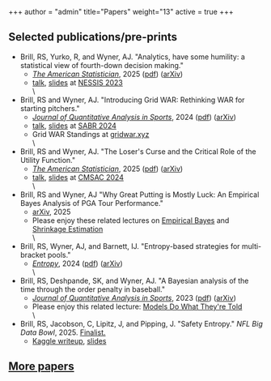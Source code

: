 +++
author = "admin"
title="Papers"
weight="13"
active = true
+++

## Selected publications/pre-prints

* Brill, RS, Yurko, R, and Wyner, AJ. "Analytics, have some humility: a statistical view of fourth-down decision making." 
    * [_The American Statistician_](https://www.tandfonline.com/doi/full/10.1080/00031305.2025.2475801), 2025 ([pdf](/pdf/statistics_in_sports_papers/Brill_Humility_TAS.pdf)) ([arXiv](https://arxiv.org/abs/2311.03490))
    * [talk](https://www.youtube.com/watch?v=uS4XxQ0LVfE), [slides](/pdf/talks/slides_NESSIS23_Brill.pdf) at [NESSIS 2023](http://www.nessis.org/nessis23.html)     
\
* Brill, RS and Wyner, AJ. "Introducing Grid WAR: Rethinking WAR for starting pitchers." 
    * [_Journal of Quantitative Analysis in Sports_](https://www.degruyter.com/document/doi/10.1515/jqas-2023-0095/html), 2024 ([pdf](/pdf/statistics_in_sports_papers/Brill_GridWAR_JQAS.pdf)) ([arXiv](https://arxiv.org/abs/2209.07274)) 
    * [talk](https://www.youtube.com/watch?v=9jssiPtPTAM), [slides](/pdf/talks/slides_SABR24_grid_war.pdf) at [SABR 2024](https://sabr.org/analytics/2024)
    * Grid WAR Standings at [gridwar.xyz](https://gridwar.xyz)        
\
* Brill, RS and Wyner, AJ. "The Loser's Curse and the Critical Role of the Utility Function." 
    * [_The American Statistician_](https://www.tandfonline.com/doi/full/10.1080/00031305.2025.2505512), 2025 ([pdf](/pdf/statistics_in_sports_papers/Brill_LosersCurse_TAS.pdf)) ([arXiv](https://arxiv.org/abs/2411.10400))
    * [talk](https://www.youtube.com/watch?v=0EON0LjGS6Q&list=PLGamdDdd5qYjvsc3umk-LwcUX8wezqYTV&index=23), [slides](/pdf/talks/slides_CMSAC24_NFLDraftCurves.pdf) at [CMSAC 2024](https://www.stat.cmu.edu/cmsac/conference/2024/)      
\
* Brill, RS and Wyner, AJ "Why Great Putting is Mostly Luck: An Empirical Bayes Analysis of PGA Tour Performance." 
    * [arXiv](https://arxiv.org/abs/2506.21822), 2025   
    * Please enjoy these related lectures on [Empirical Bayes](/pdf/statistics_in_sports_papers/Brill_summerLabLecture_empiricalBayes.pdf) and [Shrinkage Estimation](/pdf/statistics_in_sports_papers/Brill_summerLabLecture_shrinkageEstimation.pdf)  
\
* Brill, RS, Wyner, AJ, and Barnett, IJ. "Entropy-based strategies for multi-bracket pools." 
    * [_Entropy_](https://www.mdpi.com/1099-4300/26/8/615), 2024 ([pdf](/pdf/statistics_in_sports_papers/Brill_brackets_Entropy.pdf)) ([arXiv](https://arxiv.org/abs/2308.14339))      
\
* Brill, RS, Deshpande, SK, and Wyner, AJ. "A Bayesian analysis of the time through the order penalty in baseball." 
    * [_Journal of Quantitative Analysis in Sports_](https://www.degruyter.com/document/doi/10.1515/jqas-2022-0116/html?lang=en), 2023 ([pdf](/pdf/statistics_in_sports_papers/Brill_TTO_JQAS.pdf)) ([arXiv](https://arxiv.org/abs/2210.06724)) 
    * Please enjoy this related lecture: [Models Do What They're Told](/pdf/statistics_in_sports_papers/Brill_summerLabLecture_modelsDoWhatTheyreTold.pdf)  
\
* Brill, RS, Jacobson, C, Lipitz, J, and Pipping, J. "Safety Entropy." _NFL Big Data Bowl_, 2025. [Finalist.](https://operations.nfl.com/gameday/analytics/big-data-bowl/2025-big-data-bowl-finalists/)
    * [Kaggle writeup](https://www.kaggle.com/code/colejacobson/safety-entropy), [slides](pdf/talks/slides_BigDataBowl2025_SafetyEntropy.pdf)     
    
<!--- # LOCAL VERSION OF THE BDB ENTRY
[Safety Entropy](pdf/safety_entropy_local/safety_entropy.html)
-->

## [More papers](/pubs/)



